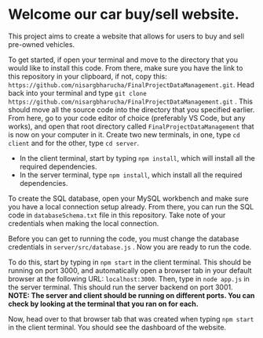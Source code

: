 # Welcome our car buy/sell website.

This project aims to create a website that allows for users to buy and sell pre-owned vehicles.

To get started, if open your terminal and move to the directory that you would like to install this code. From there, make sure you have the link to this repository in your clipboard, if not, copy this: `https://github.com/nisargbharucha/FinalProjectDataManagement.git`.
Head back into your terminal and type
`git clone https://github.com/nisargbharucha/FinalProjectDataManagement.git` . This should move all the source code into the directory that you specified earlier.
From here, go to your code editor of choice (preferably VS Code, but any works), and open that root directory called `FinalProjectDataManagement` that is now on your computer in it.
Create two new terminals, in one, type `cd client` and for the other, type `cd server`.
- In the client terminal, start by typing `npm install`, which will install all the required dependencies.
- In the server terminal, type `npm install`, which install all the required dependencies.

To create the SQL database, open your MySQL workbench and make sure you have a local connection setup already. From there, you can run the SQL code in `databaseSchema.txt` file in this repository. Take note of your credentials when making the local connection. 

Before you can get to running the code, you must change the database credentials in `server/src/database.js` . Now you are ready to run the code.

To do this, start by typing in `npm start` in the client terminal. This should be running on port 3000, and automatically open a browser tab in your default browser at the following URL: `localhost:3000`.
Then, type in `node app.js` in the server terminal. This should run the server backend on port 3001. 
**NOTE: The server and client should be running on different ports. You can check by looking at the terminal that you ran on for each.**

Now, head over to that browser tab that was created when typing `npm start` in the client terminal. You should see the dashboard of the website.